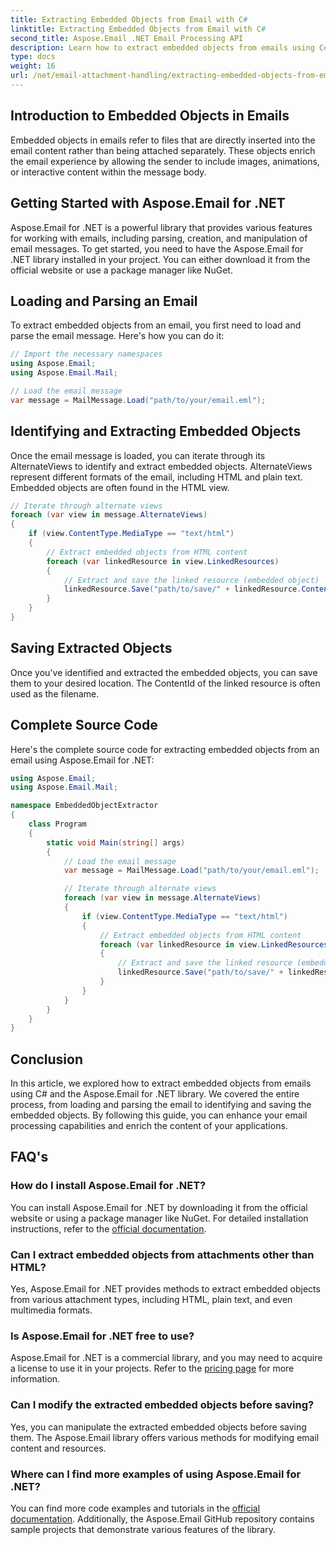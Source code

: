 ```yaml
---
title: Extracting Embedded Objects from Email with C#
linktitle: Extracting Embedded Objects from Email with C#
second_title: Aspose.Email .NET Email Processing API
description: Learn how to extract embedded objects from emails using C# and Aspose.Email for .NET. Step-by-step guide with code examples.
type: docs
weight: 16
url: /net/email-attachment-handling/extracting-embedded-objects-from-email-with-csharp/
---
```


## Introduction to Embedded Objects in Emails

Embedded objects in emails refer to files that are directly inserted into the email content rather than being attached separately. These objects enrich the email experience by allowing the sender to include images, animations, or interactive content within the message body.

## Getting Started with Aspose.Email for .NET

Aspose.Email for .NET is a powerful library that provides various features for working with emails, including parsing, creation, and manipulation of email messages. To get started, you need to have the Aspose.Email for .NET library installed in your project. You can either download it from the official website or use a package manager like NuGet.

## Loading and Parsing an Email

To extract embedded objects from an email, you first need to load and parse the email message. Here's how you can do it:

```csharp
// Import the necessary namespaces
using Aspose.Email;
using Aspose.Email.Mail;

// Load the email message
var message = MailMessage.Load("path/to/your/email.eml");
```

## Identifying and Extracting Embedded Objects

Once the email message is loaded, you can iterate through its AlternateViews to identify and extract embedded objects. AlternateViews represent different formats of the email, including HTML and plain text. Embedded objects are often found in the HTML view.

```csharp
// Iterate through alternate views
foreach (var view in message.AlternateViews)
{
    if (view.ContentType.MediaType == "text/html")
    {
        // Extract embedded objects from HTML content
        foreach (var linkedResource in view.LinkedResources)
        {
            // Extract and save the linked resource (embedded object)
            linkedResource.Save("path/to/save/" + linkedResource.ContentId);
        }
    }
}
```

## Saving Extracted Objects

Once you've identified and extracted the embedded objects, you can save them to your desired location. The ContentId of the linked resource is often used as the filename.

## Complete Source Code

Here's the complete source code for extracting embedded objects from an email using Aspose.Email for .NET:

```csharp
using Aspose.Email;
using Aspose.Email.Mail;

namespace EmbeddedObjectExtractor
{
    class Program
    {
        static void Main(string[] args)
        {
            // Load the email message
            var message = MailMessage.Load("path/to/your/email.eml");

            // Iterate through alternate views
            foreach (var view in message.AlternateViews)
            {
                if (view.ContentType.MediaType == "text/html")
                {
                    // Extract embedded objects from HTML content
                    foreach (var linkedResource in view.LinkedResources)
                    {
                        // Extract and save the linked resource (embedded object)
                        linkedResource.Save("path/to/save/" + linkedResource.ContentId);
                    }
                }
            }
        }
    }
}
```

## Conclusion

In this article, we explored how to extract embedded objects from emails using C# and the Aspose.Email for .NET library. We covered the entire process, from loading and parsing the email to identifying and saving the embedded objects. By following this guide, you can enhance your email processing capabilities and enrich the content of your applications.

## FAQ's

### How do I install Aspose.Email for .NET?

You can install Aspose.Email for .NET by downloading it from the official website or using a package manager like NuGet. For detailed installation instructions, refer to the [official documentation](https://docs.aspose.com/email/net/installation/).

### Can I extract embedded objects from attachments other than HTML?

Yes, Aspose.Email for .NET provides methods to extract embedded objects from various attachment types, including HTML, plain text, and even multimedia formats.

### Is Aspose.Email for .NET free to use?

Aspose.Email for .NET is a commercial library, and you may need to acquire a license to use it in your projects. Refer to the [pricing page](https://purchase.aspose.com/pricing/email/net) for more information.

### Can I modify the extracted embedded objects before saving?

Yes, you can manipulate the extracted embedded objects before saving them. The Aspose.Email library offers various methods for modifying email content and resources.

### Where can I find more examples of using Aspose.Email for .NET?

You can find more code examples and tutorials in the [official documentation](https://docs.aspose.com/email/net/). Additionally, the Aspose.Email GitHub repository contains sample projects that demonstrate various features of the library.
